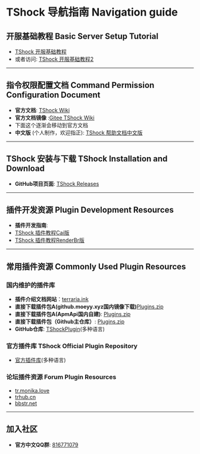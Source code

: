 # TShock 导航指南 Navigation guide

## 开服基础教程 Basic Server Setup Tutorial

- [TShock 开服基础教程](https://tr.monika.love/docs/tshock-tutorial-1/)
- 或者访问: [TShock 开服基础教程2](https://trhub.cn/threads/tshock.29/)

---

## 指令权限配置文档 Command Permission Configuration Document

- **官方文档**: [TShock Wiki](https://github.com/Pryaxis/TShock/wiki)
- **官方文档镜像** :[Gitee TShock Wiki](https://gitee.com/THEXN/TShock/wikis/Home)
- 下面这个逐渐会移动到官方文档
- **中文版** (个人制作，欢迎指正): [TShock 帮助文档中文版](https://niaoluo.top/docs/tshock%e5%b8%ae%e5%8a%a9%e6%96%87%e6%a1%a3%e4%b8%ad%e6%96%87%e7%89%88/)

---

## TShock 安装与下载 TShock Installation and Download

- **GitHub项目页面**: [TShock Releases](https://github.com/Pryaxis/TShock/releases)

---

## 插件开发资源 Plugin Development Resources

- **插件开发指南**:
- [TShock 插件教程Cai版](https://gitee.com/e7udyuu/tshock-plugin-document)
- [TShock 插件教程RenderBr版](https://github.com/RenderBr/TShockTutorials)
---

## 常用插件资源 Commonly Used Plugin Resources

### 国内维护的插件库
- **插件介绍文档网站**：[terraria.ink](http://docs.terraria.ink/zh/)
- **直接下载插件包A(github.moeyy.xyz国内镜像下载)**[Plugins.zip](https://github.moeyy.xyz/https://github.com/UnrealMultiple/TShockPlugin/releases/download/V1.0.0.0/Plugins.zip)
- **直接下载插件包A(ApmApi国内自建)**: [Plugins.zip](http://api.terraria.ink:11434/plugin/get_all_plugins)
- **直接下载插件包（Github主仓库）**: [Plugins.zip](https://github.com/UnrealMultiple/TShockPlugin/releases/download/V1.0.0.0/Plugins.zip)
- **GitHub仓库**: [TShockPlugin](https://github.com/UnrealMultiple/TShockPlugin)(多种语言)

### 官方插件库 TShock Official Plugin Repository

- [官方插件库](https://github.com/Pryaxis/Plugins)(多种语言)

### 论坛插件资源 Forum Plugin Resources

- [tr.monika.love](https://tr.monika.love)
- [trhub.cn](https://trhub.cn)
- [bbstr.net](https://bbstr.net)

---

## 加入社区

- **官方中文QQ群**: [816771079](https://qm.qq.com/q/Srd801GTWq)

